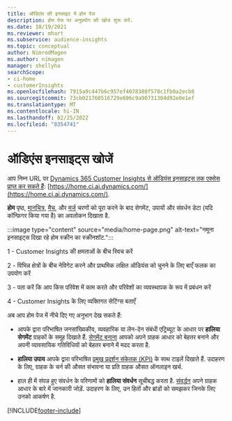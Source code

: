 ```yaml
---
title: ऑडिएंस की इनसाइट में होम पेज
description: होम पेज पर अनुप्रयोग की खोज शुरू करें.
ms.date: 10/19/2021
ms.reviewer: mhart
ms.subservice: audience-insights
ms.topic: conceptual
author: NimrodMagen
ms.author: nimagen
manager: shellyha
searchScope:
- ci-home
- customerInsights
ms.openlocfilehash: 7915a9c447b6c957ef4078380f578c1fb0a2ecb8
ms.sourcegitcommit: 73cb021760516729e696c9a90731304d92e0e1ef
ms.translationtype: MT
ms.contentlocale: hi-IN
ms.lasthandoff: 02/25/2022
ms.locfileid: "8354741"
---
```

# <a name="explore-audience-insights"></a>ऑडिएंस इनसाइट्स खोजें

आप निम्न URL पर [Dynamics 365 Customer Insights से ऑडियंस इनसाइट्स तक एक्सेस प्राप्त कर सकते हैं](https://home.ci.ai.dynamics.com/): [https://home.ci.ai.dynamics.com/](https://home.ci.ai.dynamics.com/).

**होम** पृष्ठ, [मानचित्र](map-entities.md), [मैच](match-entities.md), और [मर्ज](merge-entities.md) चरणों को पूरा करने के बाद सेगमेंट, उपायों और संवर्धन डेटा (यदि कॉन्फ़िगर किया गया है) का अवलोकन दिखाता है.

:::image type="content" source="media/home-page.png" alt-text="नमूना इनसाइट्स दिखा रहे होम स्क्रीन का स्क्रीनशॉट.":::

1 - Customer Insights की क्षमताओं के बीच स्विच करें 

2 - विभिन्न क्षेत्रों के बीच नेविगेट करने और प्राथमिक लक्षित ऑडियंस को चुनने के लिए बाएँ फलक का उपयोग करें

3 - पता करें कि आप किस परिवेश में काम करते और परिवेशों का व्यवस्थापक के रूप में प्रबंधन करें

4 - Customer Insights के लिए व्यक्तिगत सेटिंग्स बताएँ

अब आप होम पेज में नीचे दिए गए अनुभाग देख सकते हैं:

- आपके द्वारा परिभाषित जनसांख्यिकीय, व्यवहारिक या लेन-देन संबंधी एट्रिब्यूट के आधार पर **हालिया सेगमेंट** ग्राहकों के समूह दिखाते हैं. [सेगमेंट बनाना](segments.md) आपको अपने ग्राहक आधार को बेहतर बनाने और अपनी व्यावसायिक गतिविधियों को बेहतर बनाने में मदद करता है.

- **हालिया उपाय** आपके द्वारा परिभाषित [प्रमुख प्रदर्शन संकेतक (KPI)](measures.md) के साथ टाइलें दिखाते हैं. उदाहरण के लिए, ग्राहक के चर्न की औसत संभावना या प्रति ग्राहक औसत ऑनलाइन खर्च.

- हाल ही में संपन्न हुए संवर्धन के परिणामों को **हालिया संवर्धन** सूचीबद्ध करता है. [संवर्द्धन](enrichment-hub.md) अपने ग्राहक आधार के बारे में जानकारी जोड़ें. उदाहरण के लिए, उन हितों और ब्रांडों को समझकर जिनके लिए उनको आकर्षण है.


[!INCLUDE[footer-include](../includes/footer-banner.md)]
